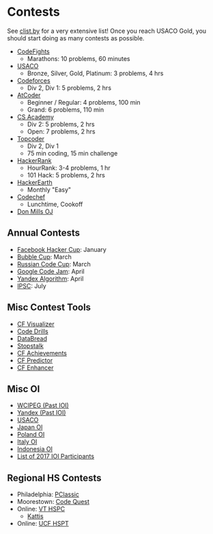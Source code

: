 # Contests
See [clist.by](http://clist.by/) for a very extensive list! Once you reach USACO Gold, you should start doing as many contests as possible.

  * [CodeFights](https://codefights.com/)
    * Marathons: 10 problems, 60 minutes
  * [USACO](http://www.usaco.org/)
    * Bronze, Silver, Gold, Platinum: 3 problems, 4 hrs
  * [Codeforces](http://codeforces.com/)
    * Div 2, Div 1: 5 problems, 2 hrs
  * [AtCoder](https://atcoder.jp/)
    * Beginner / Regular: 4 problems, 100 min 
    * Grand: 6 problems, 110 min
  * [CS Academy](https://csacademy.com/)
    * Div 2: 5 problems, 2 hrs
    * Open: 7 problems, 2 hrs
  * [Topcoder](https://www.topcoder.com/my-dashboard/)
    * Div 2, Div 1
    * 75 min coding, 15 min challenge
  * [HackerRank](https://www.hackerrank.com/dashboard)
    * HourRank: 3-4 problems, 1 hr
    * 101 Hack: 5 problems, 2 hrs
  * [HackerEarth](http://hackerearth.com/)
    * Monthly "Easy"
  * [Codechef](http://codechef.com/)
    * Lunchtime, Cookoff
  * [Don Mills OJ](http://dmoj.ca/)

## Annual Contests
  * [Facebook Hacker Cup](https://www.facebook.com/hackercup/): January
  * [Bubble Cup](http://bubblecup.org/): March
  * [Russian Code Cup](http://www.russiancodecup.ru/en/): March
  * [Google Code Jam](https://code.google.com/codejam/): April
  * [Yandex Algorithm](https://contest.yandex.ru/contest-list/): April
  * [IPSC](https://ipsc.ksp.sk/rules): July 
  
## Misc Contest Tools
  * [CF Visualizer](http://cfviz.netlify.com/compare.html)
  * [Code Drills](http://code-drills.com/)
  * [DataBread](http://databread.in/board.php)
  * [Stopstalk](https://www.stopstalk.com)
  * [CF Achievements](http://cfa.yuldashev.net/)
  * [CF Predictor](https://chrome.google.com/webstore/detail/cf-predictor/ocfloejijfhhkkdmheodbaanephbnfhn)
  * [CF Enhancer](https://chrome.google.com/webstore/detail/codeforces-enhancer/ocmandagmgmkcplckgnfgaokpgkfenmp)
  
## Misc OI
  * [WCIPEG (Past IOI)](http://wcipeg.com)
  * [Yandex (Past IOI)](https://contest.yandex.ru/ioi/Info/)
  * [USACO](http://www.usaco.org/)
  * [Japan OI](http://cms.ioi-jp.org/)
  * [Poland OI](https://szkopul.edu.pl/portal/)
  * [Italy OI](https://training.olinfo.it/#/overview)
  * [Indonesia OI](https://competition.ia-toki.org/contests)
  * [List of 2017 IOI Participants](http://weaselcrow.com/pro/cf/ioi2017/)

## Regional HS Contests
  * Philadelphia: [PClassic](http://pclassic.org/)
  * Moorestown: [Code Quest](http://www.lockheedmartin.com/us/who-we-are/community/codequest/code-quest-moorestown.html)
  * Online: [VT HSPC](https://icpc.cs.vt.edu/#/hscontest2017)
    * [Kattis](https://open.kattis.com/problem-sources/2016%20Virginia%20Tech%20High%20School%20Programming%20Contest)
  * Online: [UCF HSPT](https://hspt.ucfprogrammingteam.org/index.php/hspt-online-edition)
